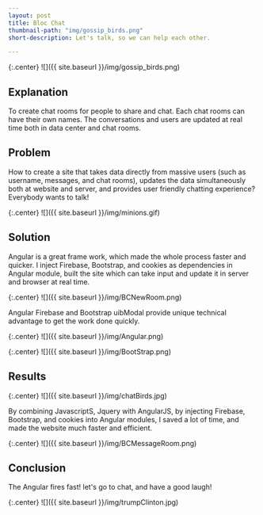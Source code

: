 ```yaml
---
layout: post
title: Bloc Chat
thumbnail-path: "img/gossip_birds.png"
short-description: Let's talk, so we can help each other.

---
```


{:.center}
![]({{ site.baseurl }}/img/gossip_birds.png)

## Explanation

To create chat rooms for people to share and chat. Each chat rooms can have their own names. The conversations and users are updated at real time both in data center and chat rooms.

## Problem

How to create a site that takes data directly from massive users (such as username, messages, and chat rooms), updates the data simultaneously both at website and server, and provides user friendly chatting experience? Everybody wants to talk!

{:.center}
![]({{ site.baseurl }}/img/minions.gif)

## Solution

Angular is a great frame work, which made the whole process faster and quicker. I inject Firebase, Bootstrap, and cookies as dependencies in Angular module, built the site which can take input and update it in server and browser at real time.

{:.center}
![]({{ site.baseurl }}/img/BCNewRoom.png)

Angular Firebase and Bootstrap uibModal provide unique technical advantage to get the work done quickly.

{:.center}
![]({{ site.baseurl }}/img/Angular.png)

{:.center}
![]({{ site.baseurl }}/img/BootStrap.png)

## Results

{:.center}
![]({{ site.baseurl }}/img/chatBirds.jpg)

By combining JavascriptS, Jquery with AngularJS, by injecting Firebase, Bootstrap, and cookies into Angular modules, I saved a lot of time, and made the website much faster and efficient.

{:.center}
![]({{ site.baseurl }}/img/BCMessageRoom.png)

## Conclusion

The Angular fires fast! let's go to chat, and have a good laugh!

{:.center}
![]({{ site.baseurl }}/img/trumpClinton.jpg)
